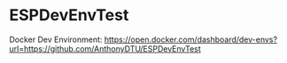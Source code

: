 # ESPDevEnvTest

Docker Dev Environment: 
https://open.docker.com/dashboard/dev-envs?url=https://github.com/AnthonyDTU/ESPDevEnvTest
